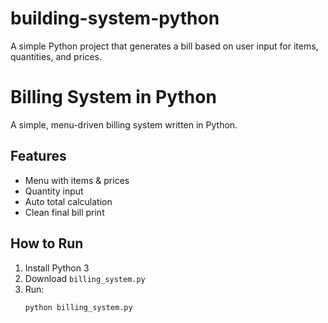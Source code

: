 # building-system-python
A simple Python project that generates a bill based on user input for items, quantities, and prices.
# Billing System in Python

A simple, menu-driven billing system written in Python.

## Features
- Menu with items & prices
- Quantity input
- Auto total calculation
- Clean final bill print

## How to Run
1. Install Python 3
2. Download `billing_system.py`
3. Run:
   ```bash
   python billing_system.py
